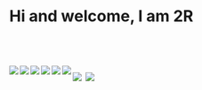 <h1>Hi and welcome, I am 2R<h1> 
<br>
<a href="https://github.com/Reda96R">
<img align="center" src="https://github-readme-stats.vercel.app/api?username=Reda96R&show_icons=true&theme=codeSTACKr"/></a>

<a href="https://github.com/Reda96R">
<img align="center" src="https://github-readme-stats.vercel.app/api/top-langs/?username=Reda96R&show_icons=true&theme=codeSTACKr&layout=compact"/></a>

<img align="left" src="https://img.shields.io/badge/VIM-%2311AB00.svg?style=for-the-badge&logo=vim&logoColor=white)"/>
<img align="left" src="https://img.shields.io/badge/sublime_text-%23575757.svg?style=for-the-badge&logo=sublime-text&logoColor=important"/>
<img align="left" src="https://img.shields.io/badge/Visual%20Studio%20Code-0078d7.svg?style=for-the-badge&logo=visual-studio-code&logoColor=white"/>
<img align="left" src="https://img.shields.io/badge/Sketch-FFB387?style=for-the-badge&logo=sketch&logoColor=black"/>
<img align="left" src="https://img.shields.io/badge/Gimp-657D8B?style=for-the-badge&logo=gimp&logoColor=FFFFFF"/>
<img align="left" src="https://img.shields.io/badge/adobe-%23FF0000.svg?style=for-the-badge&logo=adobe&logoColor=white"/>


  
